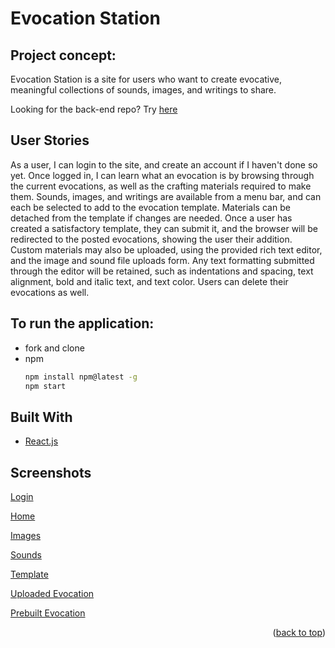 # Evocation Station


## Project concept: 

Evocation Station is a site for users who want to create evocative, meaningful collections of sounds, images, and writings to share. 

Looking for the back-end repo? Try [here](https://github.com/Ian-Ennis/evocation_station_rails_API)


## User Stories

As a user, I can login to the site, and create an account if I haven't done so yet. Once logged in, I can learn what an evocation is by browsing through the current evocations, as well as the crafting materials required to make them. Sounds, images, and writings are available from a menu bar, and can each be selected to add to the evocation template. Materials can be detached from the template if changes are needed. Once a user has created a satisfactory template, they can submit it, and the browser will be redirected to the posted evocations, showing the user their addition. Custom materials may also be uploaded, using the provided rich text editor, and the image and sound file uploads form. Any text formatting submitted through the editor will be retained, such as indentations and spacing, text alignment, bold and italic text, and text color. Users can delete their evocations as well. 


## To run the application:
* fork and clone 
* npm
  ```sh
  npm install npm@latest -g
  npm start
  ```


## Built With

* [React.js](https://create-react-app.dev/)


## Screenshots
[Login](https://github.com/Ian-Ennis/evocation_station/blob/main/public/Screenshots/Signup.png)

[Home](https://github.com/Ian-Ennis/evocation_station/blob/main/public/Screenshots/Text%20Editor.png)

[Images](https://github.com/Ian-Ennis/evocation_station/blob/main/public/Screenshots/Images.png)

[Sounds](https://github.com/Ian-Ennis/evocation_station/blob/main/public/Screenshots/Sounds.png)

[Template](https://github.com/Ian-Ennis/evocation_station/blob/main/public/Screenshots/Template.png)

[Uploaded Evocation](https://github.com/Ian-Ennis/evocation_station/blob/main/public/Screenshots/Uploaded%20Evocation.png)

[Prebuilt Evocation](https://github.com/Ian-Ennis/evocation_station/blob/main/public/Screenshots/Prebuilt%20Evocation.png)


<p align="right">(<a href="#top">back to top</a>)</p>
